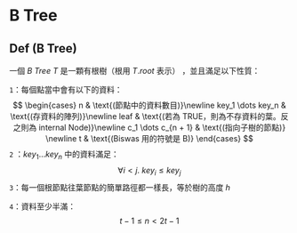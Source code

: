 # B Tree

## Def (B Tree)

一個 *B Tree* $T$ 是一顆有根樹（根用 $T.root$ 表示） ，並且滿足以下性質：

`1`：每個點當中會有以下的資料：
$$
\begin{cases}
n & \text{(節點中的資料數目)}\newline
key_1 \dots key_n & \text{(存資料的陣列)}\newline
leaf & \text{(若為 TRUE，則為不存資料的葉。反之則為 internal Node)}\newline
c_1 \dots c_{n + 1} & \text{(指向子樹的節點)} \newline
t & \text{(Biswas 用的符號是 B)}
\end{cases}
$$
`2` ：$key_1 \dots key_n$ 中的資料滿足：
$$
\forall i < j.\ key_i \leq key_j
$$
`3`：每一個根節點往葉節點的簡單路徑都一樣長，等於樹的高度 $h$

`4`：資料至少半滿：
$$
t - 1\leq n< 2t - 1
$$
